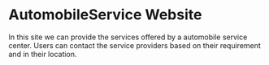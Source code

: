 # AutomobileService Website
In this site we can provide the services offered by a automobile service center.
Users can contact the service providers based on their requirement and in their location.
